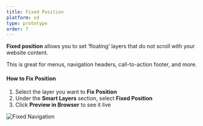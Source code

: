 ```yaml
---
title: Fixed Position
platform: xd
type: prototype
order: 7
---
```

**Fixed position** allows you to set ‘floating’ layers that do not scroll with your website content. 

This is great for menus, navigation headers, call-to-action footer, and more.

#### How to Fix Position

1. Select the layer you want to **Fix Position**
2. Under the **Smart Layers** section, select **Fixed Position**
3. Click **Preview in Browser** to see it live

![Fixed Navigation](https://p46.f4.n0.cdn.getcloudapp.com/items/xQugyYb5/fixed%20position%20gif.gif?v=95548de698f1fc3d1df5bad941ccf1a1)
